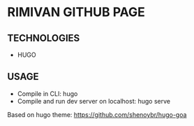 # RIMIVAN GITHUB PAGE

## TECHNOLOGIES
- HUGO

## USAGE
- Compile in CLI: hugo
- Compile and run dev server on localhost: hugo serve

Based on hugo theme: https://github.com/shenoybr/hugo-goa
